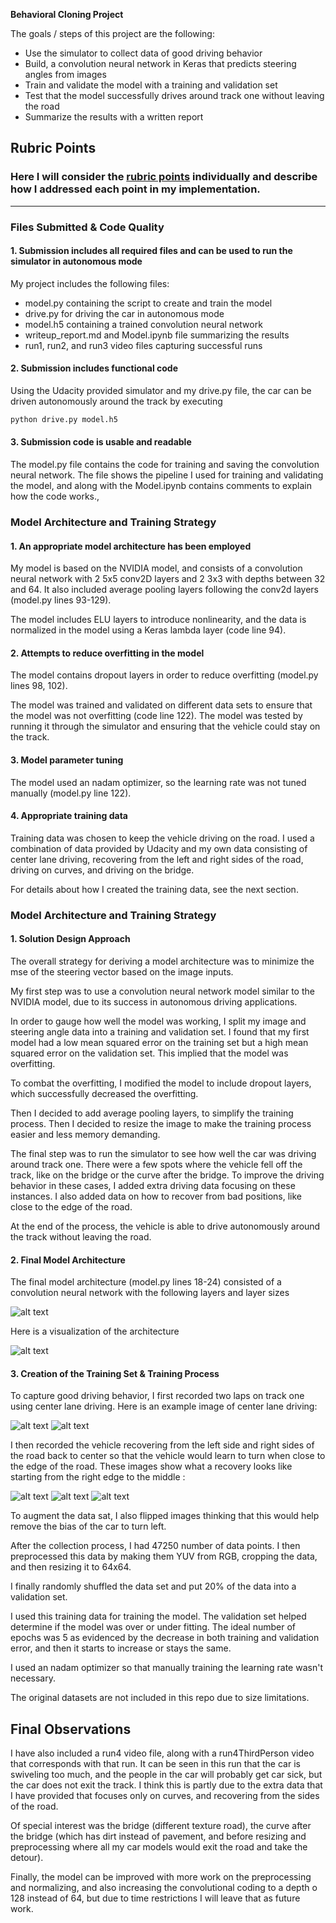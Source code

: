 **Behavioral Cloning Project**

The goals / steps of this project are the following:
* Use the simulator to collect data of good driving behavior
* Build, a convolution neural network in Keras that predicts steering angles from images
* Train and validate the model with a training and validation set
* Test that the model successfully drives around track one without leaving the road
* Summarize the results with a written report


[//]: # (Image References)

[image1]: ./images/model1.PNG "Model"
[image2]: ./images/model.png "Model Visualization"
[image3]: ./images/center1.jpg "Center Driving Image"
[image4]: ./images/center2.jpg "Center Driving Image"
[image5]: ./images/recovery1.jpg "Recovery Image"
[image6]: ./images/recovery2.jpg "Recovery Image"
[image7]: ./images/recovery3.jpg "Recovery Image"

## Rubric Points
### Here I will consider the [rubric points](https://review.udacity.com/#!/rubrics/432/view) individually and describe how I addressed each point in my implementation.  

---
### Files Submitted & Code Quality

#### 1. Submission includes all required files and can be used to run the simulator in autonomous mode

My project includes the following files:
* model.py containing the script to create and train the model
* drive.py for driving the car in autonomous mode
* model.h5 containing a trained convolution neural network 
* writeup_report.md and Model.ipynb file summarizing the results
* run1, run2, and run3 video files capturing successful runs

#### 2. Submission includes functional code
Using the Udacity provided simulator and my drive.py file, the car can be driven autonomously around the track by executing 
```sh
python drive.py model.h5
```

#### 3. Submission code is usable and readable

The model.py file contains the code for training and saving the convolution neural network. The file shows the pipeline I used for training and validating the model, and along with the Model.ipynb contains comments to explain how the code works.,

### Model Architecture and Training Strategy

#### 1. An appropriate model architecture has been employed

My model is based on the NVIDIA model, and consists of a convolution neural network with 2 5x5 conv2D layers and 2 3x3 with depths between 32 and 64. It also included average pooling layers following the conv2d layers (model.py lines 93-129).

The model includes ELU layers to introduce nonlinearity, and the data is normalized in the model using a Keras lambda layer (code line 94). 

#### 2. Attempts to reduce overfitting in the model

The model contains dropout layers in order to reduce overfitting (model.py lines 98, 102). 

The model was trained and validated on different data sets to ensure that the model was not overfitting (code line 122). The model was tested by running it through the simulator and ensuring that the vehicle could stay on the track.

#### 3. Model parameter tuning

The model used an nadam optimizer, so the learning rate was not tuned manually (model.py line 122).

#### 4. Appropriate training data

Training data was chosen to keep the vehicle driving on the road. I used a combination of data provided by Udacity and my own data consisting of center lane driving, recovering from the left and right sides of the road, driving on curves, and driving on the bridge. 

For details about how I created the training data, see the next section. 

### Model Architecture and Training Strategy

#### 1. Solution Design Approach

The overall strategy for deriving a model architecture was to minimize the mse of the steering vector based on the image inputs.

My first step was to use a convolution neural network model similar to the NVIDIA model, due to its success in autonomous driving applications.

In order to gauge how well the model was working, I split my image and steering angle data into a training and validation set. I found that my first model had a low mean squared error on the training set but a high mean squared error on the validation set. This implied that the model was overfitting. 

To combat the overfitting, I modified the model to include dropout layers, which successfully decreased the overfitting.

Then I decided to add average pooling layers, to simplify the training process. Then I decided to resize the image to make the training process easier and less memory demanding.

The final step was to run the simulator to see how well the car was driving around track one. There were a few spots where the vehicle fell off the track, like on the bridge or the curve after the bridge. To improve the driving behavior in these cases, I added extra driving data focusing on these instances. I also added data on how to recover from bad positions, like close to the edge of the road.

At the end of the process, the vehicle is able to drive autonomously around the track without leaving the road.

#### 2. Final Model Architecture

The final model architecture (model.py lines 18-24) consisted of a convolution neural network with the following layers and layer sizes

![alt text][image1]

Here is a visualization of the architecture 

![alt text][image2]

#### 3. Creation of the Training Set & Training Process

To capture good driving behavior, I first recorded two laps on track one using center lane driving. Here is an example image of center lane driving:

![alt text][image3]
![alt text][image4]

I then recorded the vehicle recovering from the left side and right sides of the road back to center so that the vehicle would learn to turn when close to the edge of the road. These images show what a recovery looks like starting from the right edge to the middle :

![alt text][image5]
![alt text][image6]
![alt text][image7]

To augment the data sat, I also flipped images thinking that this would help remove the bias of the car to turn left. 

After the collection process, I had 47250 number of data points. I then preprocessed this data by making them YUV from RGB, cropping the data, and then resizing it to 64x64.

I finally randomly shuffled the data set and put 20% of the data into a validation set. 

I used this training data for training the model. The validation set helped determine if the model was over or under fitting. The ideal number of epochs was 5 as evidenced by the decrease in both training and validation error, and then it starts to increase or stays the same. 

I used an nadam optimizer so that manually training the learning rate wasn't necessary.


The original datasets are not included in this repo due to size limitations.


## Final Observations

I have also included a run4 video file, along with a run4ThirdPerson video that corresponds with that run. It can be seen in this run that the car is swiveling too much, and the people in the car will probably get car sick, but the car does not exit the track. I think this is partly due to the extra data that I have provided that focuses only on curves, and recovering from the sides of the road.

Of special interest was the bridge (different texture road), the curve after the bridge (which has dirt instead of pavement, and before resizing and preprocessing where all my car models would exit the road and take the detour). 

Finally, the model can be improved with more work on the preprocessing and normalizing, and also increasing the convolutional coding to a depth o 128 instead of 64, but due to time restrictions I will leave that as future work.

